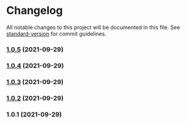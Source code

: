 # Changelog

All notable changes to this project will be documented in this file. See [standard-version](https://github.com/conventional-changelog/standard-version) for commit guidelines.

### [1.0.5](https://github.com/jedfoster/flow-tester/compare/v1.0.4...v1.0.5) (2021-09-29)

### [1.0.4](https://github.com/jedfoster/flow-tester/compare/v1.0.3...v1.0.4) (2021-09-29)

### [1.0.3](https://github.com/jedfoster/flow-tester/compare/v1.0.2...v1.0.3) (2021-09-29)

### [1.0.2](https://github.com/jedfoster/flow-tester/compare/v1.0.1...v1.0.2) (2021-09-29)

### 1.0.1 (2021-09-29)
